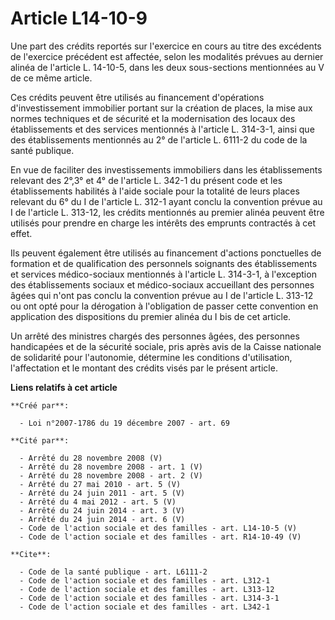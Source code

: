 # Article L14-10-9

Une part des crédits reportés sur l'exercice en cours au titre des excédents de l'exercice précédent est affectée, selon les
modalités prévues au dernier alinéa de l'article L. 14-10-5, dans les deux sous-sections mentionnées au V de ce même
article. 

Ces crédits peuvent être utilisés au financement d'opérations d'investissement immobilier portant sur la création de places,
la mise aux normes techniques et de sécurité et la modernisation des locaux des établissements et des services mentionnés à
l'article L. 314-3-1, ainsi que des établissements mentionnés au 2° de l'article L. 6111-2 du code de la santé publique. 

En vue de faciliter des investissements immobiliers dans les établissements relevant des 2°,3° et 4° de l'article L. 342-1 du
présent code et les établissements habilités à l'aide sociale pour la totalité de leurs places relevant du 6° du I de
l'article L. 312-1 ayant conclu la convention prévue au I de l'article L. 313-12, les crédits mentionnés au premier alinéa
peuvent être utilisés pour prendre en charge les intérêts des emprunts contractés à cet effet. 

Ils peuvent également être utilisés au financement d'actions ponctuelles de formation et de qualification des personnels
soignants des établissements et services médico-sociaux mentionnés à l'article L. 314-3-1, à l'exception des établissements
sociaux et médico-sociaux accueillant des personnes âgées qui n'ont pas conclu la convention prévue au I de l'article L.
313-12 ou ont opté pour la dérogation à l'obligation de passer cette convention en application des dispositions du premier
alinéa du I bis de cet article. 

Un arrêté des ministres chargés des personnes âgées, des personnes handicapées et de la sécurité sociale, pris après avis de
la Caisse nationale de solidarité pour l'autonomie, détermine les conditions d'utilisation, l'affectation et le montant des
crédits visés par le présent article.

**Liens relatifs à cet article**

	**Créé par**:

	  - Loi n°2007-1786 du 19 décembre 2007 - art. 69

	**Cité par**:

	  - Arrêté du 28 novembre 2008 (V)
	  - Arrêté du 28 novembre 2008 - art. 1 (V)
	  - Arrêté du 28 novembre 2008 - art. 2 (V)
	  - Arrêté du 27 mai 2010 - art. 5 (V)
	  - Arrêté du 24 juin 2011 - art. 5 (V)
	  - Arrêté du 4 mai 2012 - art. 5 (V)
	  - Arrêté du 24 juin 2014 - art. 3 (V)
	  - Arrêté du 24 juin 2014 - art. 6 (V)
	  - Code de l'action sociale et des familles - art. L14-10-5 (V)
	  - Code de l'action sociale et des familles - art. R14-10-49 (V)

	**Cite**:

	  - Code de la santé publique - art. L6111-2
	  - Code de l'action sociale et des familles - art. L312-1
	  - Code de l'action sociale et des familles - art. L313-12
	  - Code de l'action sociale et des familles - art. L314-3-1
	  - Code de l'action sociale et des familles - art. L342-1
